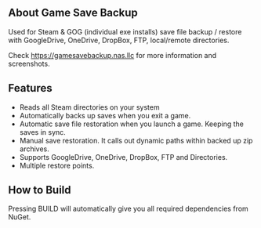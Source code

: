 ## About Game Save Backup

Used for Steam & GOG (individual exe installs) save file backup / restore with GoogleDrive, OneDrive, DropBox, FTP, local/remote directories.

Check https://gamesavebackup.nas.llc for more information and screenshots.

## Features

- Reads all Steam directories on your system
- Automatically backs up saves when you exit a game.
- Automatic save file restoration when you launch a game. Keeping the saves in sync.
- Manual save restoration. It calls out dynamic paths within backed up zip archives.
- Supports GoogleDrive, OneDrive, DropBox, FTP and Directories.
- Multiple restore points.

## How to Build

Pressing BUILD will automatically give you all required dependencies from NuGet.
